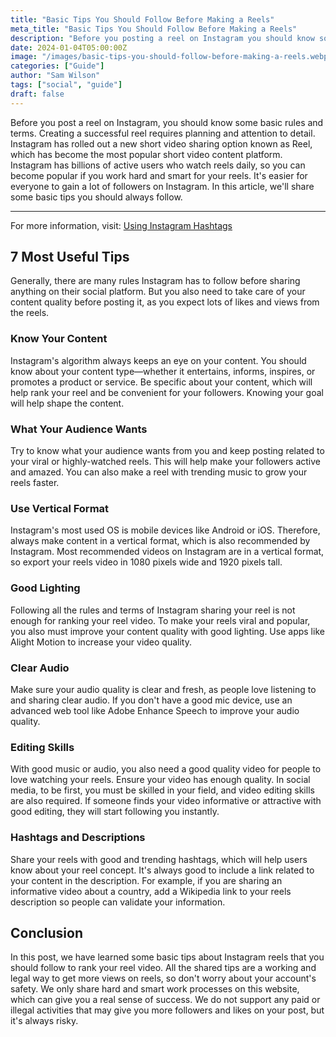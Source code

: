 ```yaml
---
title: "Basic Tips You Should Follow Before Making a Reels"
meta_title: "Basic Tips You Should Follow Before Making a Reels"
description: "Before you posting a reel on Instagram you should know some basic rules and terms. And creating a successful reels you have also planning and attention to detail."
date: 2024-01-04T05:00:00Z
image: "/images/basic-tips-you-should-follow-before-making-a-reels.webp"
categories: ["Guide"]
author: "Sam Wilson"
tags: ["social", "guide"]
draft: false
---
```

Before you post a reel on Instagram, you should know some basic rules and terms. Creating a successful reel requires planning and attention to detail. Instagram has rolled out a new short video sharing option known as Reel, which has become the most popular short video content platform. Instagram has billions of active users who watch reels daily, so you can become popular if you work hard and smart for your reels. It's easier for everyone to gain a lot of followers on Instagram. In this article, we'll share some basic tips you should always follow.

---

For more information, visit: [Using Instagram Hashtags](https://saveinsta.li/blog/using-guide-instagram-hashtags/)

## 7 Most Useful Tips

Generally, there are many rules Instagram has to follow before sharing anything on their social platform. But you also need to take care of your content quality before posting it, as you expect lots of likes and views from the reels.

### Know Your Content

Instagram's algorithm always keeps an eye on your content. You should know about your content type—whether it entertains, informs, inspires, or promotes a product or service. Be specific about your content, which will help rank your reel and be convenient for your followers. Knowing your goal will help shape the content.

### What Your Audience Wants

Try to know what your audience wants from you and keep posting related to your viral or highly-watched reels. This will help make your followers active and amazed. You can also make a reel with trending music to grow your reels faster.

### Use Vertical Format

Instagram's most used OS is mobile devices like Android or iOS. Therefore, always make content in a vertical format, which is also recommended by Instagram. Most recommended videos on Instagram are in a vertical format, so export your reels video in 1080 pixels wide and 1920 pixels tall.

### Good Lighting

Following all the rules and terms of Instagram sharing your reel is not enough for ranking your reel video. To make your reels viral and popular, you also must improve your content quality with good lighting. Use apps like Alight Motion to increase your video quality.

### Clear Audio

Make sure your audio quality is clear and fresh, as people love listening to and sharing clear audio. If you don't have a good mic device, use an advanced web tool like Adobe Enhance Speech to improve your audio quality.

### Editing Skills

With good music or audio, you also need a good quality video for people to love watching your reels. Ensure your video has enough quality. In social media, to be first, you must be skilled in your field, and video editing skills are also required. If someone finds your video informative or attractive with good editing, they will start following you instantly.

### Hashtags and Descriptions

Share your reels with good and trending hashtags, which will help users know about your reel concept. It's always good to include a link related to your content in the description. For example, if you are sharing an informative video about a country, add a Wikipedia link to your reels description so people can validate your information.

## Conclusion

In this post, we have learned some basic tips about Instagram reels that you should follow to rank your reel video. All the shared tips are a working and legal way to get more views on reels, so don't worry about your account's safety. We only share hard and smart work processes on this website, which can give you a real sense of success. We do not support any paid or illegal activities that may give you more followers and likes on your post, but it's always risky.
